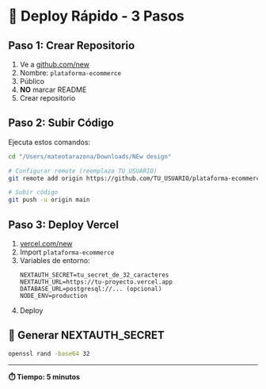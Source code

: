 # 🚀 Deploy Rápido - 3 Pasos

## Paso 1: Crear Repositorio
1. Ve a [github.com/new](https://github.com/new)
2. Nombre: `plataforma-ecommerce`
3. Público
4. **NO** marcar README
5. Crear repositorio

## Paso 2: Subir Código
Ejecuta estos comandos:

```bash
cd "/Users/mateotarazona/Downloads/NEw design"

# Configurar remote (reemplaza TU_USUARIO)
git remote add origin https://github.com/TU_USUARIO/plataforma-ecommerce.git

# Subir código
git push -u origin main
```

## Paso 3: Deploy Vercel
1. [vercel.com/new](https://vercel.com/new)
2. Import `plataforma-ecommerce`
3. Variables de entorno:
   ```
   NEXTAUTH_SECRET=tu_secret_de_32_caracteres
   NEXTAUTH_URL=https://tu-proyecto.vercel.app
   DATABASE_URL=postgresql://... (opcional)
   NODE_ENV=production
   ```
4. Deploy

## 🎯 Generar NEXTAUTH_SECRET
```bash
openssl rand -base64 32
```

---
**⏱️ Tiempo: 5 minutos**